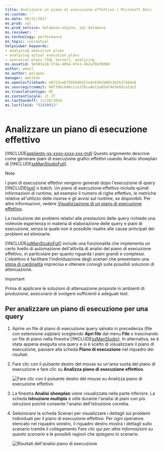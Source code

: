```yaml
---
title: Analizzare un piano di esecuzione effettivo | Microsoft Docs
ms.custom: ''
ms.date: 08/21/2017
ms.prod: sql
ms.prod_service: database-engine, sql-database
ms.reviewer: ''
ms.technology: performance
ms.topic: conceptual
helpviewer_keywords:
- analyzing execution plans
- analyzing actual execution plans
- execution plans [SQL Server], analyzing
ms.assetid: 9e583a18-5f4a-4054-bfe1-4b2a76630db6
author: pmasl
ms.author: pelopes
manager: amitban
ms.openlocfilehash: e0f23ceb75856db921e4c6303a8013d351f364e8
ms.sourcegitcommit: 60739bcb48ccce17bca4e11a85df443e93ca23e3
ms.translationtype: HT
ms.contentlocale: it-IT
ms.lasthandoff: 11/28/2018
ms.locfileid: "52439913"
---
```

# <a name="analyze-an-actual-execution-plan"></a>Analizzare un piano di esecuzione effettivo
[!INCLUDE[appliesto-ss-xxxx-xxxx-xxx-md](../../includes/appliesto-ss-xxxx-xxxx-xxx-md.md)]
Questo argomento descrive come generare piani di esecuzione grafici effettivi usando Analisi showplan di [!INCLUDE[ssManStudioFull](../../includes/ssmanstudiofull-md.md)]. 

> [!NOTE]
> I piani di esecuzione effettivi vengono generati dopo l'esecuzione di query [!INCLUDE[tsql](../../includes/tsql-md.md)] o batch. Un piano di esecuzione effettivo include quindi informazioni di runtime, ad esempio il numero di righe effettivo, le metriche relative all'utilizzo delle risorse e gli avvisi sul runtime, se disponibili. Per altre informazioni, vedere [Visualizzazione di un piano di esecuzione effettivo](../../relational-databases/performance/display-an-actual-execution-plan.md).
  
La risoluzione dei problemi relativi alle prestazioni delle query richiede una notevole esperienza in materia di elaborazione delle query e piani di esecuzione, senza la quale non è possibile risalire alle cause principali dei problemi ed eliminarle.

[!INCLUDE[ssManStudioFull](../../includes/ssmanstudiofull-md.md)] include una funzionalità che implementa un certo livello di automazione dell'attività di analisi del piano di esecuzione effettivo, in particolare per quanto riguarda i piani grandi e complessi. L'obiettivo è facilitare l'individuazione degli scenari che presentano una [stima di cardinalità](../../relational-databases/performance/cardinality-estimation-sql-server.md) imprecisa e ottenere consigli sulle possibili soluzioni di attenuazione.

> [!IMPORTANT]
> Prima di applicare le soluzioni di attenuazione proposte in ambienti di produzione, assicurarsi di svolgere sufficienti e adeguati test.
  
## <a name="to-analyze-an-execution-plan-for-a-query"></a>Per analizzare un piano di esecuzione per una query  
  
1.  Aprire un file di piano di esecuzione query salvato in precedenza (file con estensione sqlplan) scegliendo **Apri file** dal menu **File** o trascinando un file di piano nella finestra [!INCLUDE[ssManStudio](../../includes/ssManStudio-md.md)]. In alternativa, se è stata appena eseguita una query e si è scelto di visualizzare il piano di esecuzione, passare alla scheda **Piano di esecuzione** nel riquadro dei risultati. 

2.  Fare clic con il pulsante destro del mouse su un'area vuota del piano di esecuzione e fare clic su **Analizza piano di esecuzione effettivo**. 

    ![Fare clic con il pulsante destro del mouse su Analizza piano di esecuzione effettivo](../../relational-databases/performance/media/plananalysismenuoption.png "Fare clic con il pulsante destro del mouse su Analizza piano di esecuzione effettivo")   

3.  La finestra **Analisi showplan** viene visualizzata nella parte inferiore. La scheda **Istruzione multipla** è utile durante l'analisi di piani con più istruzioni poiché consente l'analisi dell'istruzione corretta.

4.  Selezionare la scheda Scenari per visualizzare i dettagli sui problemi individuati per il piano di esecuzione effettivo. Per ogni operatore elencato nel riquadro sinistro, il riquadro destro mostra i dettagli sullo scenario tramite il collegamento *Fare clic qui per altre informazioni su questo scenario* e le possibili ragioni che spiegano lo scenario.

    ![Risultati dell'analisi piano di esecuzione](../../relational-databases/performance/media/plananalysis-scenarios.png "Risultati dell'analisi piano di esecuzione") 
